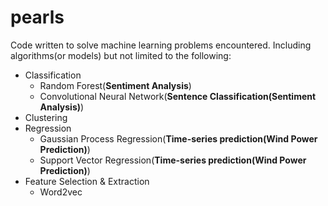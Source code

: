 # pearls
Code written to solve machine learning problems encountered.
Including algorithms(or models) but not limited to the following:
* Classification
  * Random Forest(**Sentiment Analysis**)
  * Convolutional Neural Network(**Sentence Classification(Sentiment Analysis)**)
* Clustering
* Regression
  * Gaussian Process Regression(**Time-series prediction(Wind Power Prediction)**)
  * Support Vector Regression(**Time-series prediction(Wind Power Prediction)**)
* Feature Selection & Extraction
  * Word2vec

